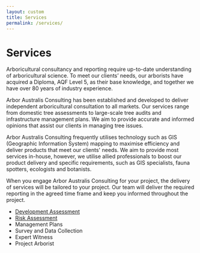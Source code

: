 ```yaml
---
layout: custom
title: Services
permalink: /services/
---
```


# Services

Arboricultural consultancy and reporting require up-to-date understanding of arboricultural science. To meet our clients’ needs, our arborists have acquired a Diploma, AQF Level 5, as their base knowledge, and together we have over 80 years of industry experience.

Arbor Australis Consulting has been established and developed to deliver independent arboricultural consultation to all markets. Our services range from domestic tree assessments to large-scale tree audits and infrastructure management plans. We aim to provide accurate and informed opinions that assist our clients in managing tree issues. 

Arbor Australis Consulting frequently utilises technology such as GIS (Geographic Information System) mapping to maximise efficiency and deliver products that meet our clients' needs. We aim to provide most services in-house, however, we utilise allied professionals to boost our product delivery and specific requirements, such as GIS specialists, fauna spotters, ecologists and botanists. 

When you engage Arbor Australis Consulting for your project, the delivery of services will be tailored to your project. Our team will deliver the required reporting in the agreed time frame and keep you informed throughout the project.

- [Development Assessment](/services/development-assessment)
- [Risk Assessment](/services/risk-assessment)
- Management Plans 
- Survey and Data Collection 
- Expert Witness 
- Project Arborist

